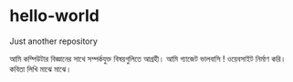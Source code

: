 # hello-world
Just another repository

আমি কম্পিউটার বিজ্ঞানের সাথে সম্পর্কযুক্ত বিষয়গুলিতে আগ্রহী। আমি গ্যাজেট ভালবাসি ! ওয়েবসাইট নির্মাণ করি। কবিতা লিখি মাঝে মাঝে।
